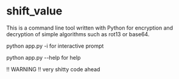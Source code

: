 # shift_value

This is a command line tool written with Python for encryption and decryption of simple algorithms such as rot13 or base64. 

python app.py -i for interactive prompt

python app.py --help for help

!! WARNING !! very shitty code ahead
